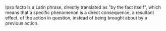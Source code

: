 
Ipso facto is a Latin phrase, directly translated as "by the fact itself", which means that a specific phenomenon is a direct consequence, a resultant effect, of the action in question, instead of being brought about by a previous action.
